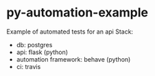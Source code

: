 # py-automation-example

Example of automated tests for an api
Stack:
* db: postgres
* api: flask (python)
* automation framework: behave (python)
* ci: travis
